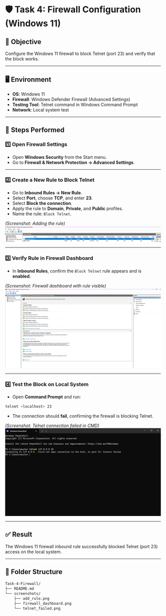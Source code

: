 # 🛡️ Task 4: Firewall Configuration (Windows 11)

## 🎯 Objective
Configure the Windows 11 firewall to block Telnet (port 23) and verify that the block works.

---

## 🖥️ Environment
- **OS**: Windows 11
- **Firewall**: Windows Defender Firewall (Advanced Settings)
- **Testing Tool**: Telnet command in Windows Command Prompt
- **Network**: Local system test

---

## 📌 Steps Performed

### 1️⃣ Open Firewall Settings
- Open **Windows Security** from the Start menu.
- Go to **Firewall & Network Protection → Advanced Settings**.

---

### 2️⃣ Create a New Rule to Block Telnet
- Go to **Inbound Rules → New Rule**.
- Select **Port**, choose **TCP**, and enter **23**.
- Select **Block the connection**.
- Apply the rule to **Domain**, **Private**, and **Public** profiles.
- Name the rule: `Block Telnet`.

*(Screenshot: Adding the rule)*  
![Adding Rule](screenshots/add_rule.png)

---

### 3️⃣ Verify Rule in Firewall Dashboard
- In **Inbound Rules**, confirm the `Block Telnet` rule appears and is **enabled**.

*(Screenshot: Firewall dashboard with rule visible)*  
![Firewall Dashboard](screenshots/firewall_dashboard.png)

---

### 4️⃣ Test the Block on Local System
- Open **Command Prompt** and run:
```bash
telnet <localhost> 23
```
- The connection should **fail**, confirming the firewall is blocking Telnet.

*(Screenshot: Telnet connection failed in CMD)*  
![Telnet Failed](screenshots/telnet_failed.png)

---

## ✅ Result
The Windows 11 firewall inbound rule successfully blocked Telnet (port 23) access on the local system.

---

## 📁 Folder Structure
```
Task-4-Firewall/
├── README.md
└── screenshots/
    ├── add_rule.png
    ├── firewall_dashboard.png
    └── telnet_failed.png
```
